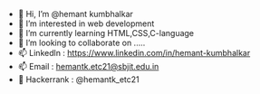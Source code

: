 - 👋 Hi, I’m @hemant kumbhalkar
- 👀 I’m interested in web development
- 🌱 I’m currently learning HTML,CSS,C-language
- 💞️ I’m looking to collaborate on .....
- 📫 Linkedln : https://www.linkedin.com/in/hemant-kumbhalkar
- 📫 Email : hemantk.etc21@sbjit.edu.in
- 🌵 Hackerrank : @hemantk_etc21

<!---
hemantketc21/hemantketc21 is a ✨ special ✨ repository because its `README.md` (this file) appears on your GitHub profile.
You can click the Preview link to take a look at your changes.
--->
